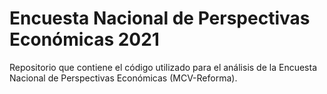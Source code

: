 # Encuesta Nacional de Perspectivas Económicas 2021
Repositorio que contiene el código utilizado para el análisis de la Encuesta Nacional de Perspectivas Económicas (MCV-Reforma).
